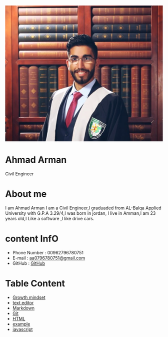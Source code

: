 ![img](assets/ahmad3.jpeg)
#  **Ahmad Arman**

   Civil Engineer 

#  **About me**

I am Ahmad Arman I am a Civil Engineer,I graduaded from AL-Balqa Applied University with G.P.A 3.29/4,I was born in  jordan, 
I live in Amman,I am 23 years old,I Like a software ,I like drive cars.  
 
# **content InfO** 

 * Phone Number : 00962796780751
 * E-mail : aa0796780751@gmail.com
 * GitHub : [GitHub](https://github.com/ahmad-arman)

# **Table Content**

 * [Growth mindset](mindset.md)
 * [text editor ](read01.md)
 * [Markdown](read02a.md)
 * [Git](read02b.md)
 * [HTML](read03.md) 
 * [example](example.html)
 * [javascript](read04.md)

 